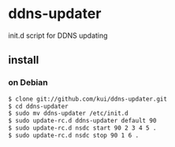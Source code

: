 # ddns-updater

init.d script for DDNS updating

## install

### on Debian

```sh
$ clone git://github.com/kui/ddns-updater.git
$ cd ddns-updater
$ sudo mv ddns-updater /etc/init.d
$ sudo update-rc.d ddns-updater default 90
$ sudo update-rc.d nsdc start 90 2 3 4 5 .
$ sudo update-rc.d nsdc stop 90 1 6 .
```
